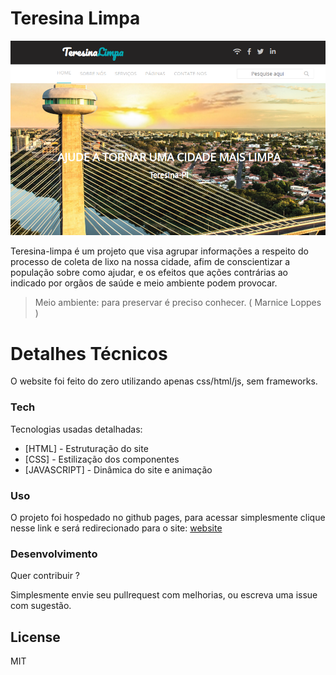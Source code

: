 # Teresina Limpa

[![N|TERESINA-LIMPA](./images/portfolio_img.png)](https://github.com/wandersonsousa/teresina-limpa)

Teresina-limpa é um projeto que visa agrupar informações a respeito do processo de coleta de lixo na nossa cidade, afim de conscientizar a população sobre como ajudar, e os efeitos que ações contrárias ao indicado por orgãos de saúde e meio ambiente podem provocar.

> Meio ambiente: para preservar é preciso conhecer.
( Marnice Loppes  )

# Detalhes Técnicos

O website foi feito do zero utilizando apenas css/html/js, sem frameworks.

### Tech

Tecnologias usadas detalhadas:

* [HTML] - Estruturação do site
* [CSS] - Estilização dos componentes
* [JAVASCRIPT] - Dinâmica do site e animação

### Uso

O projeto foi hospedado no github pages, para acessar simplesmente clique nesse link e será redirecionado para o site: [website](https://git.wandersonsousa/teresina-limpa)



### Desenvolvimento

Quer contribuir ?

Simplesmente envie seu pullrequest com melhorias, ou escreva uma issue com sugestão.

License
----

MIT
